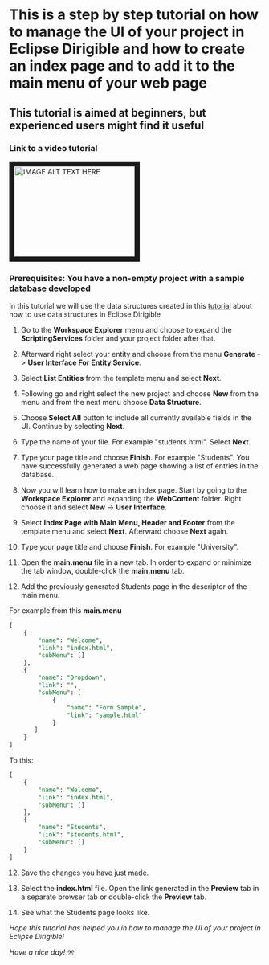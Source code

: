 # This is a step by step tutorial on how to manage the UI of your project in Eclipse Dirigible and how to create an index page and to add it to the main menu of your web page
## This tutorial is aimed at beginners, but experienced users might find it useful

### Link to a video tutorial
<a href="http://www.youtube.com/watch?feature=player_embedded&v=D6XEs5Zlav4
" target="_blank"><img src="http://img.youtube.com/vi/D6XEs5Zlav4/0.jpg" 
alt="IMAGE ALT TEXT HERE" width="240" height="180" border="10" /></a>

### Prerequisites: You have a non-empty project with a sample database developed

In this tutorial we will use the data structures created in this [tutorial](http://www.youtube.com/watch?feature=player_embedded&v=GwzxjBAhy_4) about how to use data structures in Eclipse Dirigible

1. Go to the **Workspace Explorer** menu and choose to expand the **ScriptingServices** folder and your project folder after that.

2. Afterward right select your entity and choose from the menu **Generate** -> **User Interface For Entity Service**.

3. Select **List Entities** from the template menu and select **Next**.

4. Following go and right select the new project and choose **New** from the menu and from the next menu choose **Data Structure**.

5. Choose **Select All** button to include all currently available fields in the UI. Continue by selecting **Next**.

6. Type the name of your file. For example "students.html". Select **Next**.

7. Type your page title and choose **Finish**. For example "Students". You have successfully generated a web page showing a list of entries in the database.

8. Now you will learn how to make an index page. Start by going to the **Workspace Explorer** and expanding the **WebContent** folder. Right choose it and select **New** -> **User Interface**.

9. Select **Index Page with Main Menu, Header and Footer** from the template menu and select **Next**. Afterward choose **Next** again.

10. Type your page title and choose **Finish**. For example "University".

11. Open the **main.menu** file in a new tab. In order to expand or minimize the tab window, double-click the **main.menu** tab. 

12. Add the previously generated Students page in the descriptor of the main menu.

For example from this **main.menu**

```sql
[
    {
        "name": "Welcome",
        "link": "index.html",
        "subMenu": []
    },
    {
        "name": "Dropdown",
        "link": "",
        "subMenu": [
            {
                "name": "Form Sample",
                "link": "sample.html"
            }
       ]
    }
]
```
To this:

```sql
[
    {
        "name": "Welcome",
        "link": "index.html",
        "subMenu": []
    },
    {
        "name": "Students",
        "link": "students.html",
        "subMenu": []
    }
]
```

12. Save the changes you have just made.

13. Select the **index.html** file. Open the link generated in the **Preview** tab in a separate browser tab or double-click the **Preview** tab.

14. See what the Students page looks like.

_Hope this tutorial has helped you in how to manage the UI of your project in Eclipse Dirigible!_

_Have a nice day!_ :sunny:
